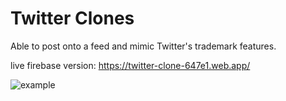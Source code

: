 # Twitter Clones

Able to post onto a feed and mimic Twitter's trademark features.

live firebase version: https://twitter-clone-647e1.web.app/

![example]()
